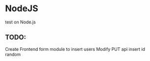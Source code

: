 # NodeJS
test on Node.js

## TODO:
Create Frontend form module to insert users
Modify PUT api
insert id random